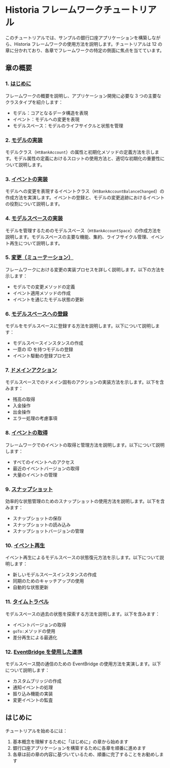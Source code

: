 # Historia フレームワークチュートリアル

このチュートリアルでは、サンプルの銀行口座アプリケーションを構築しながら、Historia フレームワークの使用方法を説明します。チュートリアルは 12 の章に分かれており、各章でフレームワークの特定の側面に焦点を当てています。

## 章の概要

### 1. [はじめに](01_introduction.md)

フレームワークの概要を説明し、アプリケーション開発に必要な 3 つの主要なクラスタイプを紹介します：

- モデル：コアとなるデータ構造を表現
- イベント：モデルへの変更を表現
- モデルスペース：モデルのライフサイクルと状態を管理

### 2. [モデルの実装](02_model_implementation.md)

モデルクラス（`HtBankAccount`）の属性と初期化メソッドの定義方法を示します。モデル属性の定義におけるスロットの使用方法と、適切な初期化の重要性について説明します。

### 3. [イベントの実装](03_event_implementation.md)

モデルへの変更を表現するイベントクラス（`HtBankAccountBalanceChanged`）の作成方法を実演します。イベントの登録と、モデルの変更追跡におけるイベントの役割について説明します。

### 4. [モデルスペースの実装](04_modelspace_implementation.md)

モデルを管理するためのモデルスペース（`HtBankAccountSpace`）の作成方法を説明します。モデルスペースの主要な機能、集約、ライフサイクル管理、イベント再生について説明します。

### 5. [変更（ミューテーション）](05_mutations.md)

フレームワークにおける変更の実装プロセスを詳しく説明します。以下の方法を示します：

- モデルでの変更メソッドの定義
- イベント適用メソッドの作成
- イベントを通じたモデル状態の更新

### 6. [モデルスペースへの登録](06_modelspace_registration.md)

モデルをモデルスペースに登録する方法を説明します。以下について説明します：

- モデルスペースインスタンスの作成
- 一意の ID を持つモデルの登録
- イベント駆動の登録プロセス

### 7. [ドメインアクション](07_domain_actions.md)

モデルスペースでのドメイン固有のアクションの実装方法を示します。以下を含みます：

- 残高の取得
- 入金操作
- 出金操作
- エラー処理の考慮事項

### 8. [イベントの取得](08_event_retrieval.md)

フレームワークでのイベントの取得と管理方法を説明します。以下について説明します：

- すべてのイベントへのアクセス
- 最近のイベントバージョンの取得
- 大量のイベントの管理

### 9. [スナップショット](09_snapshots.md)

効率的な状態管理のためのスナップショットの使用方法を説明します。以下を含みます：

- スナップショットの保存
- スナップショットの読み込み
- スナップショットバージョンの管理

### 10. [イベント再生](10_event_replay.md)

イベント再生によるモデルスペースの状態復元方法を示します。以下について説明します：

- 新しいモデルスペースインスタンスの作成
- 同期のためのキャッチアップの使用
- 自動的な状態更新

### 11. [タイムトラベル](11_time_traveling.md)

モデルスペースの過去の状態を探索する方法を説明します。以下を含みます：

- イベントバージョンの取得
- `goTo:`メソッドの使用
- 差分再生による最適化

### 12. [EventBridge を使用した連携](12_eventbridge_collaboration.md)

モデルスペース間の通信のための EventBridge の使用方法を実演します。以下について説明します：

- カスタムブリッジの作成
- 通知イベントの処理
- 振り込み機能の実装
- 変更イベントの監査

## はじめに

チュートリアルを始めるには：

1. 基本概念を理解するために「はじめに」の章から始めます
2. 銀行口座アプリケーションを構築するために各章を順番に進めます
3. 各章は前の章の内容に基づいているため、順番に完了することをお勧めします
